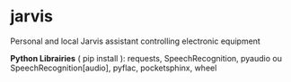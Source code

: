 # jarvis
Personal and local Jarvis assistant controlling electronic equipment

**Python Librairies** ( pip install ): requests, SpeechRecognition, pyaudio ou SpeechRecognition[audio], pyflac, pocketsphinx, wheel

